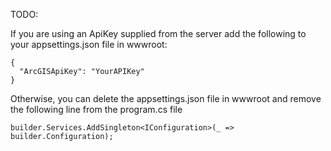 TODO:

If you are using an ApiKey supplied from the server add the following to your appsettings.json file in wwwroot:
```
{
  "ArcGISApiKey": "YourAPIKey"
} 
```
Otherwise, you can delete the appsettings.json file in wwwroot and remove the following line from the program.cs file
```
builder.Services.AddSingleton<IConfiguration>(_ => builder.Configuration);
```
